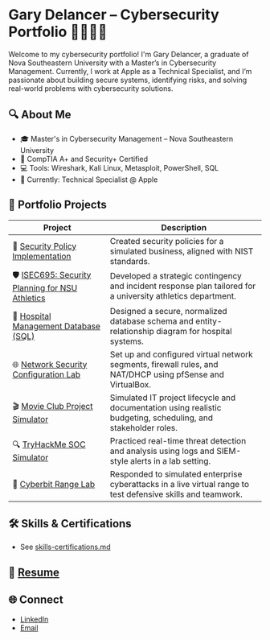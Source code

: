 # Gary Delancer – Cybersecurity Portfolio 👨🏽‍💻🔐

Welcome to my cybersecurity portfolio! I'm Gary Delancer, a graduate of Nova Southeastern University with a Master’s in Cybersecurity Management. Currently, I work at Apple as a Technical Specialist, and I’m passionate about building secure systems, identifying risks, and solving real-world problems with cybersecurity solutions.

## 🔍 About Me
- 🎓 Master's in Cybersecurity Management – Nova Southeastern University
- 🧠 CompTIA A+ and Security+ Certified
- 💻 Tools: Wireshark, Kali Linux, Metasploit, PowerShell, SQL
- 🏢 Currently: Technical Specialist @ Apple

## 📁 Portfolio Projects

| Project | Description |
|--------|-------------|
| 🔐 [Security Policy Implementation](./projects/mb-business-policy-implementation) | Created security policies for a simulated business, aligned with NIST standards. |
| 🛡️ [ISEC695: Security Planning for NSU Athletics](./projects/isec695-security-plan) | Developed a strategic contingency and incident response plan tailored for a university athletics department. |
| 🧠 [Hospital Management Database (SQL)](./projects/hospital-database-project) | Designed a secure, normalized database schema and entity-relationship diagram for hospital systems. |
| 🌐 [Network Security Configuration Lab](./projects/network-security-configuration-lab) | Set up and configured virtual network segments, firewall rules, and NAT/DHCP using pfSense and VirtualBox. |
| 🎬 [Movie Club Project Simulator](./projects/movie-club-project-simulator) | Simulated IT project lifecycle and documentation using realistic budgeting, scheduling, and stakeholder roles. |
| 🔍 [TryHackMe SOC Simulator](./projects/tryhackme-soc-simulator) | Practiced real-time threat detection and analysis using logs and SIEM-style alerts in a lab setting. |
| 🚨 [Cyberbit Range Lab](./projects/cyberbit-range-lab) | Responded to simulated enterprise cyberattacks in a live virtual range to test defensive skills and teamwork. |

## 🛠️ Skills & Certifications
- See [skills-certifications.md](./skills-certifications.md)

## 📄 [Resume](https://github.com/user-attachments/files/20699128/GaryDelancer.pdf)

## 🌐 Connect
- [LinkedIn](https://www.linkedin.com/in/gary-delancer-100933198/)
- [Email](garydelancer@gmail.com)

